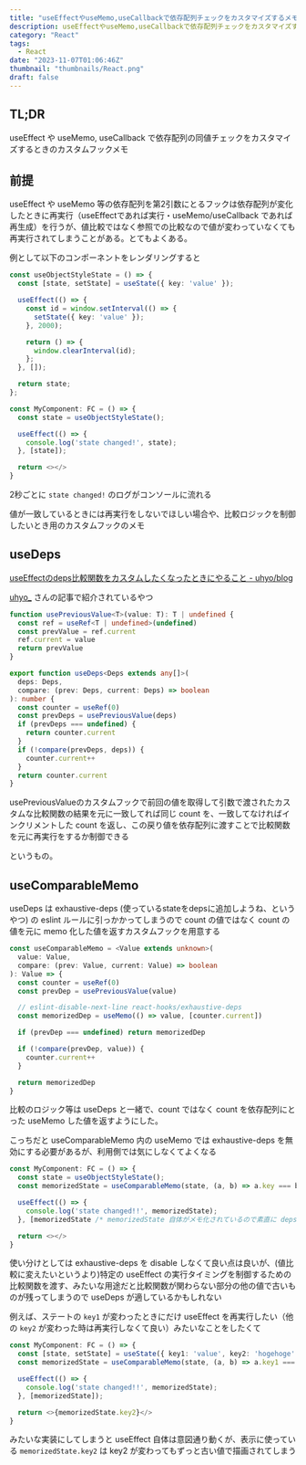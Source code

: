 ```yaml
---
title: "useEffectやuseMemo,useCallbackで依存配列チェックをカスタマイズするメモ"
description: useEffectやuseMemo,useCallbackで依存配列チェックをカスタマイズするメモ
category: "React"
tags:
  - React
date: "2023-11-07T01:06:46Z"
thumbnail: "thumbnails/React.png"
draft: false
---
```


## TL;DR

useEffect や useMemo, useCallback で依存配列の同値チェックをカスタマイズするときのカスタムフックメモ

## 前提

useEffect や useMemo 等の依存配列を第2引数にとるフックは依存配列が変化したときに再実行（useEffectであれば実行・useMemo/useCallback であれば再生成）を行うが、値比較ではなく参照での比較なので値が変わっていなくても再実行されてしまうことがある。とてもよくある。

例として以下のコンポーネントをレンダリングすると

```ts
const useObjectStyleState = () => {
  const [state, setState] = useState({ key: 'value' });

  useEffect(() => {
    const id = window.setInterval(() => {
      setState({ key: 'value' });
    }, 2000);

    return () => {
      window.clearInterval(id);
    };
  }, []);

  return state;
};

const MyComponent: FC = () => {
  const state = useObjectStyleState();

  useEffect(() => {
    console.log('state changed!', state);
  }, [state]);

  return <></>
}
```

2秒ごとに `state changed!` のログがコンソールに流れる

値が一致しているときには再実行をしないでほしい場合や、比較ロジックを制御したいとき用のカスタムフックのメモ

## useDeps

[useEffectのdeps比較関数をカスタムしたくなったときにやること - uhyo/blog](https://blog.uhy.ooo/entry/2020-05-24/react-custom-deps/)

[uhyo\_](https://twitter.com/uhyo_) さんの記事で紹介されているやつ

```ts
function usePreviousValue<T>(value: T): T | undefined {
  const ref = useRef<T | undefined>(undefined)
  const prevValue = ref.current
  ref.current = value
  return prevValue
}
```

```ts
export function useDeps<Deps extends any[]>(
  deps: Deps,
  compare: (prev: Deps, current: Deps) => boolean
): number {
  const counter = useRef(0)
  const prevDeps = usePreviousValue(deps)
  if (prevDeps === undefined) {
    return counter.current
  }
  if (!compare(prevDeps, deps)) {
    counter.current++
  }
  return counter.current
}
```

usePreviousValueのカスタムフックで前回の値を取得して引数で渡されたカスタムな比較関数の結果を元に一致してれば同じ count を、一致してなければインクリメントした count を返し、この戻り値を依存配列に渡すことで比較関数を元に再実行をするか制御できる

というもの。

## useComparableMemo

useDeps は exhaustive-deps (使っているstateをdepsに追加しようね、というやつ) の eslint ルールに引っかかってしまうので count の値ではなく count の値を元に memo 化した値を返すカスタムフックを用意する

```ts
const useComparableMemo = <Value extends unknown>(
  value: Value,
  compare: (prev: Value, current: Value) => boolean
): Value => {
  const counter = useRef(0)
  const prevDep = usePreviousValue(value)

  // eslint-disable-next-line react-hooks/exhaustive-deps
  const memorizedDep = useMemo(() => value, [counter.current])

  if (prevDep === undefined) return memorizedDep

  if (!compare(prevDep, value)) {
    counter.current++
  }

  return memorizedDep
}
```

比較のロジック等は useDeps と一緒で、count ではなく count を依存配列にとった useMemo した値を返すようにした。

こっちだと useComparableMemo 内の useMemo では exhaustive-deps を無効にする必要があるが、利用側では気にしなくてよくなる

```ts
const MyComponent: FC = () => {
  const state = useObjectStyleState();
  const memorizedState = useComparableMemo(state, (a, b) => a.key === b.key);

  useEffect(() => {
    console.log('state changed!!', memorizedState);
  }, [memorizedState /* memorizedState 自体がメモ化されているので素直に deps における */]);

  return <></>
}
```

使い分けとしては exhaustive-deps を disable しなくて良い点は良いが、(値比較に変えたいというより)特定の useEffect の実行タイミングを制御するための比較関数を渡す、みたいな用途だと比較関数が関わらない部分の他の値で古いものが残ってしまうので useDeps が適しているかもしれない

例えば、ステートの `key1` が変わったときにだけ useEffect を再実行したい（他の `key2` が変わった時は再実行しなくて良い）みたいなことをしたくて

```ts
const MyComponent: FC = () => {
  const [state, setState] = useState({ key1: 'value', key2: 'hogehoge' });
  const memorizedState = useComparableMemo(state, (a, b) => a.key1 === b.key1);

  useEffect(() => {
    console.log('state changed!!', memorizedState);
  }, [memorizedState]);

  return <>{memorizedState.key2}</>
}
```

みたいな実装にしてしまうと useEffect 自体は意図通り動くが、表示に使っている `memorizedState.key2` は key2 が変わってもずっと古い値で描画されてしまう
